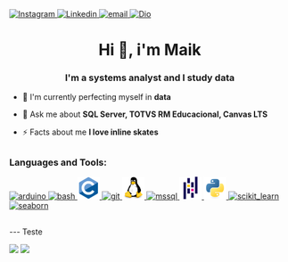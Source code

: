 <div>
<a href="https://www.instagram.com/maiksoueu/">
    <img src="https://img.shields.io/badge/Instagram-E4405F?style=for-the-badge&logo=instagram&logoColor=white" alt="Instagram">
</a>
 <a href="https://www.linkedin.com/in/maikrodriguess/">
    <img src="https://img.shields.io/badge/LinkedIn-0077B5?style=for-the-badge&logo=linkedin&logoColor=white" alt="Linkedin">
</a>         
<a href="maik.rs93@hotmail.com">
    <img src="https://img.shields.io/badge/Microsoft_Outlook-0078D4?style=for-the-badge&logo=microsoft-outlook&logoColor=white" alt="email">
</a> 
 <a href="https://www.dio.me/users/maik_rs93">
    <img src="https://github.com/MaikRodriguess/MaikRodriguess/assets/69226200/1dd5285e-e747-426f-b102-75b2edb9a1ae" alt="Dio">
</a>   
</div>

     


##
<h1 align="center">Hi 👋, i'm Maik</h1>
<h3 align="center">I'm a systems analyst and I study data</h3>

- 🌱 I'm currently perfecting myself in **data**

- 💬 Ask me about **SQL Server, TOTVS RM Educacional, Canvas LTS**

- ⚡ Facts about me **I love inline skates**

##

<h3 align="left">Languages and Tools:</h3>
<p align="left"> <a href="https://www.arduino.cc/" target="_blank" rel="noreferrer"> <img src="https://cdn.worldvectorlogo.com/logos/arduino-1.svg" alt="arduino" width="40" height="40"/> </a> <a href="https://www.gnu.org/software/bash/" target="_blank" rel="noreferrer"> <img src="https://www.vectorlogo.zone/logos/gnu_bash/gnu_bash-icon.svg" alt="bash" width="40" height="40"/> </a> <a href="https://www.cprogramming.com/" target="_blank" rel="noreferrer"> <img src="https://raw.githubusercontent.com/devicons/devicon/master/icons/c/c-original.svg" alt="c" width="40" height="40"/> </a> <a href="https://git-scm.com/" target="_blank" rel="noreferrer"> <img src="https://www.vectorlogo.zone/logos/git-scm/git-scm-icon.svg" alt="git" width="40" height="40"/> </a> <a href="https://www.linux.org/" target="_blank" rel="noreferrer"> <img src="https://raw.githubusercontent.com/devicons/devicon/master/icons/linux/linux-original.svg" alt="linux" width="40" height="40"/> </a> <a href="https://www.microsoft.com/en-us/sql-server" target="_blank" rel="noreferrer"> <img src="https://www.svgrepo.com/show/303229/microsoft-sql-server-logo.svg" alt="mssql" width="40" height="40"/> </a> <a href="https://pandas.pydata.org/" target="_blank" rel="noreferrer"> <img src="https://raw.githubusercontent.com/devicons/devicon/2ae2a900d2f041da66e950e4d48052658d850630/icons/pandas/pandas-original.svg" alt="pandas" width="40" height="40"/> </a> <a href="https://www.python.org" target="_blank" rel="noreferrer"> <img src="https://raw.githubusercontent.com/devicons/devicon/master/icons/python/python-original.svg" alt="python" width="40" height="40"/> </a> <a href="https://scikit-learn.org/" target="_blank" rel="noreferrer"> <img src="https://upload.wikimedia.org/wikipedia/commons/0/05/Scikit_learn_logo_small.svg" alt="scikit_learn" width="40" height="40"/> </a> <a href="https://seaborn.pydata.org/" target="_blank" rel="noreferrer"> <img src="https://seaborn.pydata.org/_images/logo-mark-lightbg.svg" alt="seaborn" width="40" height="40"/> </a> </p>
  
## 
--- Teste
<div>
  <img height="180" src="https://github-readme-stats.vercel.app/api?username=maikrodriguess&show_icons=true&theme=aura">
  <img height="180" src="https://github-readme-stats.vercel.app/api/top-langs/?username=maikrodriguess&hide_progress=false&theme=aura&layout=compact">
</div>

##




<!---
https://github.com/abhisheknaiidu/awesome-github-profile-readme#github-actions-
https://dev.to/envoy_/150-badges-for-github-pnk
https://devicon.dev/
--->
